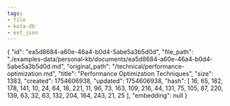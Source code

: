 ```yaml
---
tags:
- file
- kota-db
- ext_json
---
```

{
  "id": "ea5d8684-a60e-46a4-b0d4-5abe5a3b5d0d",
  "file_path": "./examples-data/personal-kb/documents/ea5d8684-a60e-46a4-b0d4-5abe5a3b5d0d.md",
  "original_path": "/technical/performance-optimization.md",
  "title": "Performance Optimization Techniques",
  "size": 1383,
  "created": 1754606938,
  "updated": 1754606938,
  "hash": [
    16,
    65,
    182,
    178,
    141,
    10,
    24,
    64,
    18,
    221,
    11,
    96,
    73,
    163,
    109,
    216,
    44,
    131,
    75,
    105,
    87,
    220,
    139,
    63,
    32,
    63,
    132,
    204,
    164,
    243,
    21,
    25
  ],
  "embedding": null
}